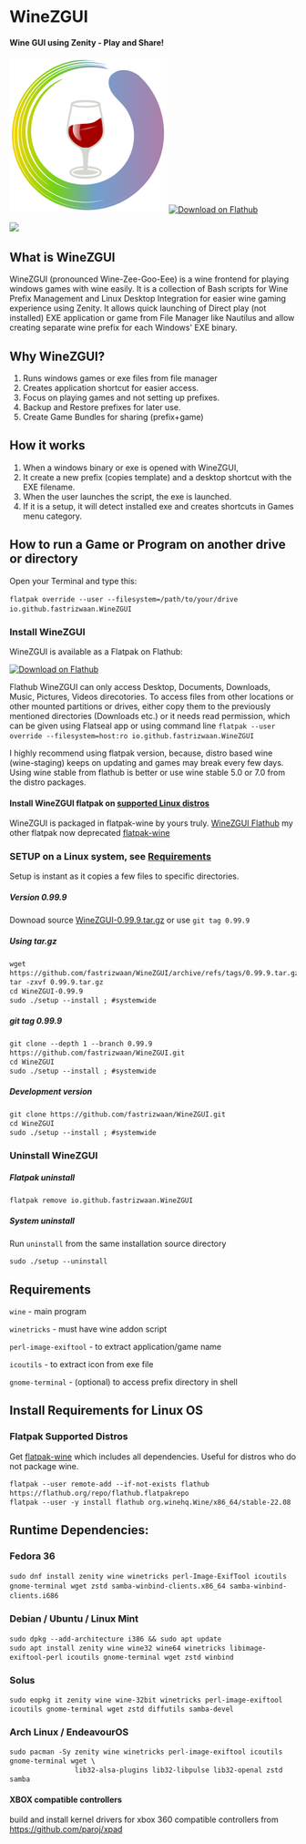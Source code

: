# WineZGUI

#### Wine GUI using Zenity - Play and Share!

![](https://raw.githubusercontent.com/fastrizwaan/WineZGUI/main/assets/winezgui.svg) <a href="https://flathub.org/apps/details/io.github.fastrizwaan.WineZGUI"><img width='240' alt='Download on Flathub' src='https://dl.flathub.org/assets/badges/flathub-badge-en.png'/></a>

![](https://github.com/fastrizwaan/WineZGUI/releases/download/0.97.12/winezgui-0.97.14.png)

## What is WineZGUI

WineZGUI (pronounced Wine-Zee-Goo-Eee) is a wine frontend for playing windows games with wine easily. It is a collection of Bash scripts for Wine Prefix Management and Linux Desktop Integration for easier wine gaming experience using Zenity. It allows quick launching of Direct play (not installed) EXE application or game from File Manager like Nautilus and allow creating separate wine prefix for each Windows' EXE binary.

## Why WineZGUI?

1. Runs windows games or exe files from file manager
2. Creates application shortcut for easier access.
3. Focus on playing games and not setting up prefixes.
4. Backup and Restore prefixes for later use.
5. Create Game Bundles for sharing (prefix+game)

## How it works

1. When a windows binary or exe is opened with WineZGUI, 
2. It create a new prefix (copies template) and a desktop shortcut with the EXE filename.
3. When the user launches the script, the exe is launched. 
4. If it is a setup, it will detect installed exe and creates shortcuts in Games menu category.

## How to run a Game or Program on another drive or directory

Open your Terminal and type this:

`flatpak override --user --filesystem=/path/to/your/drive io.github.fastrizwaan.WineZGUI`

### Install WineZGUI

WineZGUI is available as a Flatpak on Flathub:

<a href="https://flathub.org/apps/details/io.github.fastrizwaan.WineZGUI"><img width='240' alt='Download on Flathub' src='https://dl.flathub.org/assets/badges/flathub-badge-en.png'/></a>


Flathub WineZGUI can only access Desktop, Documents, Downloads, Music, Pictures, Videos direcotories. To access files from other locations or other mounted partitions or drives, either copy them to the previously mentioned directories (Downloads etc.) or it needs read permission, which can be given using Flatseal app or using command line  `flatpak --user override --filesystem=host:ro io.github.fastrizwaan.WineZGUI`

I highly recommend using flatpak version, because, distro based wine (wine-staging) keeps on updating and games may break every few days. Using wine stable from flathub is better or use wine stable 5.0 or 7.0 from the distro packages.

#### Install WineZGUI flatpak on [supported Linux distros](https://flatpak.org/setup/)

WineZGUI is packaged in flatpak-wine by yours truly. [WineZGUI Flathub](https://flathub.org/apps/details/io.github.fastrizwaan.WineZGUI) my other flatpak now deprecated [flatpak-wine](https://github.com/fastrizwaan/flatpak-wine) 

### SETUP on a Linux system, see [Requirements](https://github.com/fastrizwaan/WineZGUI#requirements)

Setup is instant as it copies a few files to specific directories.

##### Version 0.99.9

Downoad source [WineZGUI-0.99.9.tar.gz](https://github.com/fastrizwaan/WineZGUI/archive/refs/tags/0.99.9.tar.gz) or use `git tag 0.99.9`

##### Using tar.gz

```
wget https://github.com/fastrizwaan/WineZGUI/archive/refs/tags/0.99.9.tar.gz
tar -zxvf 0.99.9.tar.gz
cd WineZGUI-0.99.9
sudo ./setup --install ; #systemwide
```

##### git tag 0.99.9

```
git clone --depth 1 --branch 0.99.9 https://github.com/fastrizwaan/WineZGUI.git
cd WineZGUI
sudo ./setup --install ; #systemwide
```

##### Development version

```
git clone https://github.com/fastrizwaan/WineZGUI.git
cd WineZGUI
sudo ./setup --install ; #systemwide
```

### Uninstall WineZGUI

##### Flatpak uninstall

```
flatpak remove io.github.fastrizwaan.WineZGUI
```

##### System  uninstall

Run `uninstall` from the same installation source directory

```
sudo ./setup --uninstall
```

## Requirements

`wine` - main program

`winetricks` - must have wine addon script

`perl‑image‑exiftool` - to extract application/game name

`icoutils` - to extract icon from exe file

`gnome-terminal` - (optional) to access prefix directory in shell

## Install Requirements for Linux OS

### Flatpak Supported Distros

Get [flatpak-wine](https://github.com/fastrizwaan/flatpak-wine/releases) which includes all dependencies. Useful for distros who do not package wine.

```
flatpak --user remote-add --if-not-exists flathub https://flathub.org/repo/flathub.flatpakrepo
flatpak --user -y install flathub org.winehq.Wine/x86_64/stable-22.08
```

## Runtime Dependencies:

### Fedora 36

`sudo dnf install zenity wine winetricks perl-Image-ExifTool icoutils gnome-terminal wget zstd samba-winbind-clients.x86_64 samba-winbind-clients.i686`

### Debian / Ubuntu / Linux Mint

```
sudo dpkg --add-architecture i386 && sudo apt update
sudo apt install zenity wine wine32 wine64 winetricks libimage-exiftool-perl icoutils gnome-terminal wget zstd winbind
```

### Solus

```
sudo eopkg it zenity wine wine-32bit winetricks perl-image-exiftool icoutils gnome-terminal wget zstd diffutils samba-devel
```

### Arch Linux / EndeavourOS

```
sudo pacman -Sy zenity wine winetricks perl-image-exiftool icoutils gnome-terminal wget \
                lib32-alsa-plugins lib32-libpulse lib32-openal zstd samba
```

#### XBOX compatible controllers

build and install kernel drivers for xbox 360 compatible controllers from https://github.com/paroj/xpad
